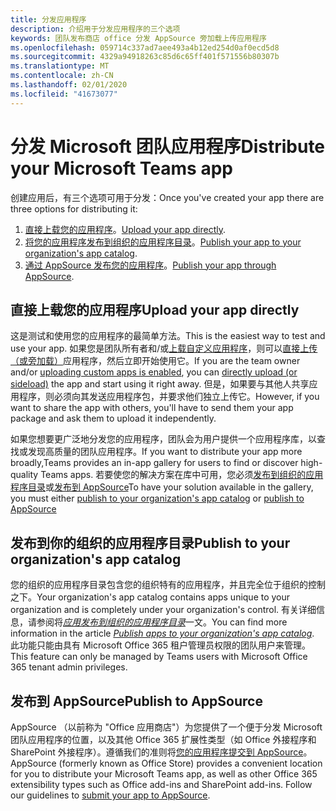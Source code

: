 ```yaml
---
title: 分发应用程序
description: 介绍用于分发应用程序的三个选项
keywords: 团队发布商店 office 分发 AppSource 旁加载上传应用程序
ms.openlocfilehash: 059714c337ad7aee493a4b12ed254d0af0ecd5d8
ms.sourcegitcommit: 4329a94918263c85d6c65ff401f571556b80307b
ms.translationtype: MT
ms.contentlocale: zh-CN
ms.lasthandoff: 02/01/2020
ms.locfileid: "41673077"
---
```

# <a name="distribute-your-microsoft-teams-app"></a><span data-ttu-id="5d39c-104">分发 Microsoft 团队应用程序</span><span class="sxs-lookup"><span data-stu-id="5d39c-104">Distribute your Microsoft Teams app</span></span>

<span data-ttu-id="5d39c-105">创建应用后，有三个选项可用于分发：</span><span class="sxs-lookup"><span data-stu-id="5d39c-105">Once you've created your app there are three options for distributing it:</span></span>

1. <span data-ttu-id="5d39c-106">[直接上载您的应用程序](#upload-your-app-directly)。</span><span class="sxs-lookup"><span data-stu-id="5d39c-106">[Upload your app directly](#upload-your-app-directly).</span></span>
2. <span data-ttu-id="5d39c-107">[将您的应用程序发布到组织的应用程序目录](#publish-to-your-organizations-app-catalog)。</span><span class="sxs-lookup"><span data-stu-id="5d39c-107">[Publish your app to your organization's app catalog](#publish-to-your-organizations-app-catalog).</span></span>
3. <span data-ttu-id="5d39c-108">[通过 AppSource 发布您的应用程序](#publish-to-appsource)。</span><span class="sxs-lookup"><span data-stu-id="5d39c-108">[Publish your app through AppSource](#publish-to-appsource).</span></span>

## <a name="upload-your-app-directly"></a><span data-ttu-id="5d39c-109">直接上载您的应用程序</span><span class="sxs-lookup"><span data-stu-id="5d39c-109">Upload your app directly</span></span>

<span data-ttu-id="5d39c-110">这是测试和使用您的应用程序的最简单方法。</span><span class="sxs-lookup"><span data-stu-id="5d39c-110">This is the easiest way to test and use your app.</span></span> <span data-ttu-id="5d39c-111">如果您是团队所有者和/或[上载自定义应用程序](/microsoftteams/admin-settings)，则可以[直接上传（或旁加载）](./apps-upload.md)应用程序，然后立即开始使用它。</span><span class="sxs-lookup"><span data-stu-id="5d39c-111">If you are the team owner and/or [uploading custom apps is enabled](/microsoftteams/admin-settings), you can [directly upload (or sideload)](./apps-upload.md) the app and start using it right away.</span></span> <span data-ttu-id="5d39c-112">但是，如果要与其他人共享应用程序，则必须向其发送应用程序包，并要求他们独立上传它。</span><span class="sxs-lookup"><span data-stu-id="5d39c-112">However, if you want to share the app with others, you'll have to send them your app package and ask them to upload it independently.</span></span> 

<span data-ttu-id="5d39c-113">如果您想要更广泛地分发您的应用程序，团队会为用户提供一个应用程序库，以查找或发现高质量的团队应用程序。</span><span class="sxs-lookup"><span data-stu-id="5d39c-113">If you want to distribute your app more broadly,Teams provides an in-app gallery for users to find or discover high-quality Teams apps.</span></span> <span data-ttu-id="5d39c-114">若要使您的解决方案在库中可用，您必须[发布到组织的应用程序目录](#publish-to-your-organizations-app-catalog)或[发布到 AppSource](./appsource/publish.md)</span><span class="sxs-lookup"><span data-stu-id="5d39c-114">To have your solution available in the gallery, you must either [publish to your organization's app catalog](#publish-to-your-organizations-app-catalog) or [publish to AppSource](./appsource/publish.md)</span></span> 

## <a name="publish-to-your-organizations-app-catalog"></a><span data-ttu-id="5d39c-115">发布到你的组织的应用程序目录</span><span class="sxs-lookup"><span data-stu-id="5d39c-115">Publish to your organization's app catalog</span></span>

<span data-ttu-id="5d39c-116">您的组织的应用程序目录包含您的组织特有的应用程序，并且完全位于组织的控制之下。</span><span class="sxs-lookup"><span data-stu-id="5d39c-116">Your organization's app catalog contains apps unique to your organization and is completely under your organization's control.</span></span> <span data-ttu-id="5d39c-117">有关详细信息，请参阅将[*应用发布到组织的应用程序目录*](/microsoftteams/tenant-apps-catalog-teams)一文。</span><span class="sxs-lookup"><span data-stu-id="5d39c-117">You can find more information in the article [*Publish apps to your organization's app catalog*](/microsoftteams/tenant-apps-catalog-teams).</span></span> <span data-ttu-id="5d39c-118">此功能只能由具有 Microsoft Office 365 租户管理员权限的团队用户来管理。</span><span class="sxs-lookup"><span data-stu-id="5d39c-118">This feature can only be managed by Teams users with Microsoft Office 365 tenant admin privileges.</span></span>

## <a name="publish-to-appsource"></a><span data-ttu-id="5d39c-119">发布到 AppSource</span><span class="sxs-lookup"><span data-stu-id="5d39c-119">Publish to AppSource</span></span>

<span data-ttu-id="5d39c-120">AppSource （以前称为 "Office 应用商店"）为您提供了一个便于分发 Microsoft 团队应用程序的位置，以及其他 Office 365 扩展性类型（如 Office 外接程序和 SharePoint 外接程序）。遵循我们的准则将[您的应用程序提交到 AppSource](./appsource/publish.md)。</span><span class="sxs-lookup"><span data-stu-id="5d39c-120">AppSource (formerly known as Office Store) provides a convenient location for you to distribute your Microsoft Teams app, as well as other Office 365 extensibility types such as Office add-ins and SharePoint add-ins. Follow our guidelines to [submit your app to AppSource](./appsource/publish.md).</span></span>
